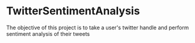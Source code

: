 # TwitterSentimentAnalysis
The objective of this project is to take a user's twitter handle and perform sentiment analysis of their tweets
